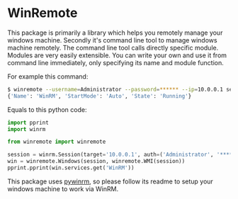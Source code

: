 # WinRemote

This package is primarily a library which helps you remotely manage your
windows machine. Secondly it's command line tool to manage windows machine
remotely. The command line tool calls directly specific module. Modules are
very easily extensible. You can write your own and use it from command line
immediately, only specifying its name and module function.

For example this command:
```bash
$ winremote --username=Administrator --password=****** --ip=10.0.0.1 services get WinRM
{'Name': 'WinRM', 'StartMode': 'Auto', 'State': 'Running'}
```

Equals to this python code:
```python
import pprint
import winrm

from winremote import winremote

session = winrm.Session(target='10.0.0.1', auth=('Administrator', '******'))
win = winremote.Windows(session, winremote.WMI(session))
pprint.pprint(win.services.get('WinRM'))
```

This package uses [pywinrm](https://pypi.python.org/pypi/pywinrm/),
so please follow its readme to setup your windows machine to work via WinRM.
